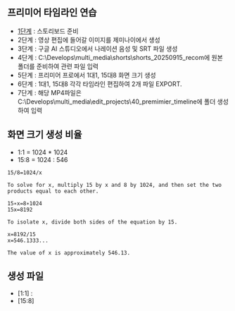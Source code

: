 ## 프리미어 타임라인 연습

- [1단계](https://github.com/futureleadet/toylearn_AI_multimedias/blob/main/quests/30_storyboard.md) : 스토리보드 준비 
- 2단계 : 영상 편집에 들어갈 이미지를 제미나이에서 생성
- 3단계 : 구글 AI 스튜디오에서 나레이션 음성 및 SRT 파일 생성
- 4단계 : C:\Develops\multi_media\shorts\shorts_20250915_recom에 원본 폴더를 준비하여 관련 파일 입력
- 5단계 : 프리미어 프로에서 1대1, 15대8 화면 크기 생성
- 6단계 : 1대1, 15대8 각각 타임라인 편집하여 2개 파일 EXPORT.
- 7단계 : 해당 MP4파일은 C:\Develops\multi_media\edit_projects\40_premimier_timeline에 폴더 생성하여 입력

## 화면 크기 생성 비율

- 1:1 = 1024 * 1024
- 15:8 = 1024 : 546
```
15/8=1024/x

To solve for x, multiply 15 by x and 8 by 1024, and then set the two products equal to each other.

15∗x=8∗1024
15x=8192

To isolate x, divide both sides of the equation by 15.

x=8192/15
x=546.1333...

The value of x is approximately 546.13.
```

## 생성 파일

- [1:1] :
- [15:8] 
